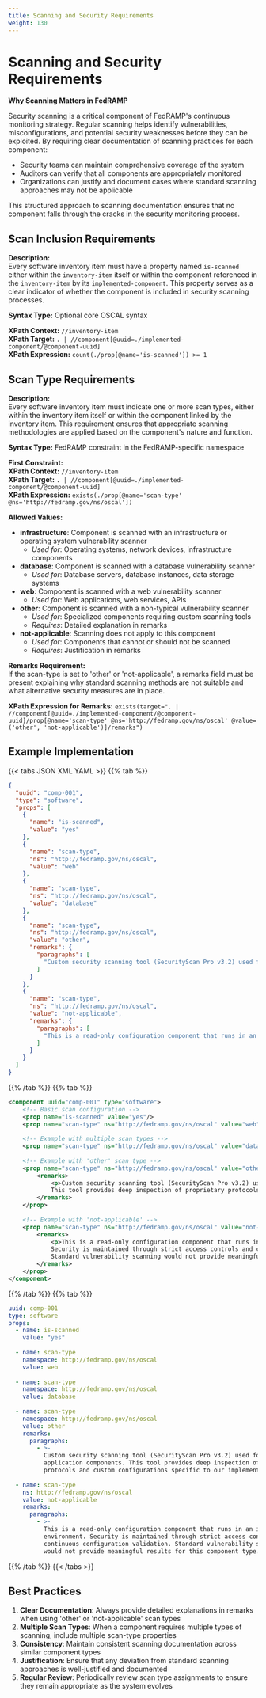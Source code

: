 ```yaml
---
title: Scanning and Security Requirements
weight: 130
---
```

# Scanning and Security Requirements

**Why Scanning Matters in FedRAMP**

Security scanning is a critical component of FedRAMP's continuous monitoring strategy. Regular scanning helps identify vulnerabilities, misconfigurations, and potential security weaknesses before they can be exploited. By requiring clear documentation of scanning practices for each component:

- Security teams can maintain comprehensive coverage of the system
- Auditors can verify that all components are appropriately monitored
- Organizations can justify and document cases where standard scanning approaches may not be applicable

This structured approach to scanning documentation ensures that no component falls through the cracks in the security monitoring process.

## Scan Inclusion Requirements

**Description:**  
Every software inventory item must have a property named `is-scanned` either within the `inventory-item` itself or within the component referenced in the `inventory-item` by its `implemented-component`. This property serves as a clear indicator of whether the component is included in security scanning processes.

**Syntax Type:** Optional core OSCAL syntax

**XPath Context:** `//inventory-item`  
**XPath Target:** `. | //component[@uuid=./implemented-component/@component-uuid]`  
**XPath Expression:** `count(./prop[@name='is-scanned']) >= 1`

## Scan Type Requirements

**Description:**  
Every software inventory item must indicate one or more scan types, either within the inventory item itself or within the component linked by the inventory item. This requirement ensures that appropriate scanning methodologies are applied based on the component's nature and function.

**Syntax Type:** FedRAMP constraint in the FedRAMP-specific namespace

**First Constraint:**  
**XPath Context:** `//inventory-item`  
**XPath Target:** `. | //component[@uuid=./implemented-component/@component-uuid]`  
**XPath Expression:** `exists(./prop[@name='scan-type' @ns='http://fedramp.gov/ns/oscal'])`

**Allowed Values:**
- **infrastructure**: Component is scanned with an infrastructure or operating system vulnerability scanner
  - *Used for*: Operating systems, network devices, infrastructure components
- **database**: Component is scanned with a database vulnerability scanner
  - *Used for*: Database servers, database instances, data storage systems
- **web**: Component is scanned with a web vulnerability scanner
  - *Used for*: Web applications, web services, APIs
- **other**: Component is scanned with a non-typical vulnerability scanner
  - *Used for*: Specialized components requiring custom scanning tools
  - *Requires*: Detailed explanation in remarks
- **not-applicable**: Scanning does not apply to this component
  - *Used for*: Components that cannot or should not be scanned
  - *Requires*: Justification in remarks

**Remarks Requirement:**  
If the scan-type is set to 'other' or 'not-applicable', a remarks field must be present explaining why standard scanning methods are not suitable and what alternative security measures are in place.

**XPath Expression for Remarks:** `exists(target=". | //component[@uuid=./implemented-component/@component-uuid]/prop[@name='scan-type' @ns='http://fedramp.gov/ns/oscal' @value=('other', 'not-applicable')]/remarks")`

## Example Implementation

{{< tabs JSON XML YAML >}}
{{% tab %}}
```json 
{
  "uuid": "comp-001",
  "type": "software",
  "props": [
    {
      "name": "is-scanned",
      "value": "yes"
    },
    {
      "name": "scan-type",
      "ns": "http://fedramp.gov/ns/oscal",
      "value": "web"
    },
    {
      "name": "scan-type",
      "ns": "http://fedramp.gov/ns/oscal",
      "value": "database"
    },
    {
      "name": "scan-type",
      "ns": "http://fedramp.gov/ns/oscal",
      "value": "other",
      "remarks": {
        "paragraphs": [
          "Custom security scanning tool (SecurityScan Pro v3.2) used for specialized application components. This tool provides deep inspection of proprietary protocols and custom configurations specific to our implementation."
        ]
      }
    },
    {
      "name": "scan-type",
      "ns": "http://fedramp.gov/ns/oscal",
      "value": "not-applicable",
      "remarks": {
        "paragraphs": [
          "This is a read-only configuration component that runs in an isolated environment. Security is maintained through strict access controls and continuous configuration validation. Standard vulnerability scanning would not provide meaningful results for this component type."
        ]
      }
    }
  ]
}
```
{{% /tab %}}
{{% tab %}}
```xml
<component uuid="comp-001" type="software">
    <!-- Basic scan configuration -->
    <prop name="is-scanned" value="yes"/>
    <prop name="scan-type" ns="http://fedramp.gov/ns/oscal" value="web"/>
    
    <!-- Example with multiple scan types -->
    <prop name="scan-type" ns="http://fedramp.gov/ns/oscal" value="database"/>
    
    <!-- Example with 'other' scan type -->
    <prop name="scan-type" ns="http://fedramp.gov/ns/oscal" value="other">
        <remarks>
            <p>Custom security scanning tool (SecurityScan Pro v3.2) used for specialized application components. 
            This tool provides deep inspection of proprietary protocols and custom configurations specific to our implementation.</p>
        </remarks>
    </prop>
    
    <!-- Example with 'not-applicable' -->
    <prop name="scan-type" ns="http://fedramp.gov/ns/oscal" value="not-applicable">
        <remarks>
            <p>This is a read-only configuration component that runs in an isolated environment. 
            Security is maintained through strict access controls and continuous configuration validation.
            Standard vulnerability scanning would not provide meaningful results for this component type.</p>
        </remarks>
    </prop>
</component>
```
{{% /tab %}}
{{% tab %}}
```yaml
uuid: comp-001
type: software
props:
  - name: is-scanned
    value: "yes"
  
  - name: scan-type
    namespace: http://fedramp.gov/ns/oscal
    value: web
  
  - name: scan-type
    namespace: http://fedramp.gov/ns/oscal
    value: database
  
  - name: scan-type
    namespace: http://fedramp.gov/ns/oscal
    value: other
    remarks:
      paragraphs:
        - >-
          Custom security scanning tool (SecurityScan Pro v3.2) used for specialized
          application components. This tool provides deep inspection of proprietary
          protocols and custom configurations specific to our implementation.
  
  - name: scan-type
    ns: http://fedramp.gov/ns/oscal
    value: not-applicable
    remarks:
      paragraphs:
        - >-
          This is a read-only configuration component that runs in an isolated
          environment. Security is maintained through strict access controls and
          continuous configuration validation. Standard vulnerability scanning
          would not provide meaningful results for this component type.    
```
{{% /tab %}}
{{< /tabs >}}

## Best Practices

1. **Clear Documentation**: Always provide detailed explanations in remarks when using 'other' or 'not-applicable' scan types
2. **Multiple Scan Types**: When a component requires multiple types of scanning, include multiple scan-type properties
3. **Consistency**: Maintain consistent scanning documentation across similar component types
4. **Justification**: Ensure that any deviation from standard scanning approaches is well-justified and documented
5. **Regular Review**: Periodically review scan type assignments to ensure they remain appropriate as the system evolves
